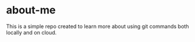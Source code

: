 # about-me
This is a simple repo created to learn more about using git commands both locally and on cloud. 
